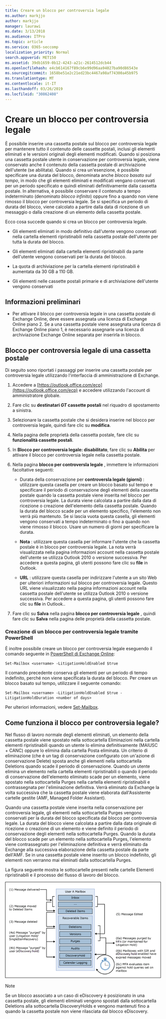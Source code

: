 ```yaml
---
title: Creare un blocco per controversia legale
ms.author: markjjo
author: markjjo
manager: laurawi
ms.date: 3/13/2018
ms.audience: ITPro
ms.topic: article
ms.service: O365-seccomp
localization_priority: Normal
search.appverid: MET150
ms.assetid: 39db1659-0b12-4243-a21c-2614512dcb44
ms.openlocfilehash: e4cb614167f89cb6e99d96aa94027ba90d86543e
ms.sourcegitcommit: 1658be51e2c21ed23bc4467a98af74300a45b975
ms.translationtype: MT
ms.contentlocale: it-IT
ms.lasthandoff: 03/26/2019
ms.locfileid: "30862408"
---
```

# <a name="create-a-litigation-hold"></a>Creare un blocco per controversia legale

È possibile inserire una cassetta postale sul blocco per controversia legale per mantenere tutto il contenuto delle cassette postali, inclusi gli elementi eliminati e le versioni originali degli elementi modificati. Quando si posiziona una cassetta postale utente in conservazione per controversia legale, viene conservato anche il contenuto della cassetta postale di archiviazione dell'utente (se abilitata). Quando si crea un'esenzione, è possibile specificare una durata del blocco, denominata anche *blocco basato sul tempo*, in modo che gli elementi eliminati e modificati vengano conservati per un periodo specificato e quindi eliminati definitivamente dalla cassetta postale. In alternativa, è possibile conservare il contenuto a tempo indeterminato (denominato *blocco infinito*) oppure fino a quando non viene rimosso il blocco per controversia legale. Se si specifica un periodo di durata del blocco, viene calcolato a partire dalla data di ricezione di un messaggio o dalla creazione di un elemento della cassetta postale. 
  
Ecco cosa succede quando si crea un blocco per controversia legale.
  
- Gli elementi eliminati in modo definitivo dall'utente vengono conservati nella cartella elementi ripristinabili nella cassetta postale dell'utente per tutta la durata del blocco.
    
- Gli elementi eliminati dalla cartella elementi ripristinabili da parte dell'utente vengono conservati per la durata del blocco.
    
- La quota di archiviazione per la cartella elementi ripristinabili è aumentata da 30 GB a 110 GB.
    
- Gli elementi nelle cassette postali primarie e di archiviazione dell'utente vengono conservati
    
## <a name="before-you-begin"></a>Informazioni preliminari

- Per attivare il blocco per controversia legale in una cassetta postale di Exchange Online, deve essere assegnata una licenza di Exchange Online piano 2. Se a una cassetta postale viene assegnata una licenza di Exchange Online piano 1, è necessario assegnarle una licenza di archiviazione Exchange Online separata per inserirla in blocco.
    

## <a name="place-a-mailbox-on-litigation-hold"></a>Blocco per controversia legale di una cassetta postale

Di seguito sono riportati i passaggi per inserire una cassetta postale per controversia legale utilizzando l'interfaccia di amministrazione di Exchange.

1. Accedere a [https://outlook.office.com/ecp](https://outlook.office.com/ecp) e accedere utilizzando l'account di amministratore globale.

2. Fare clic su **destinatari _GT_ cassette postali** nel riquadro di spostamento a sinistra.

3. Selezionare la cassetta postale che si desidera inserire nel blocco per controversia legale, quindi fare clic su **modifica**.

4. Nella pagina delle proprietà della cassetta postale, fare clic su **funzionalità cassette postali**.
    
5. In **Blocco per controversia legale: disabilitato**, fare clic su **Abilita** per attivare il blocco per controversia legale nella cassetta postale.
    
6. Nella pagina **blocco per controversIa legale** , immettere le informazioni facoltative seguenti: 
    
    - Durata della conservazione per **controversIa legale (giorni)** : utilizzare questa casella per creare un blocco basato sul tempo e specificare il periodo di conservazione degli elementi della cassetta postale quando la cassetta postale viene inserita nel blocco per controversia legale. La durata viene calcolata a partire dalla data di ricezione o creazione dell'elemento della cassetta postale. Quando la durata del blocco scade per un elemento specifico, l'elemento non verrà più mantenuto. Se si lascia vuota questa casella, gli elementi vengono conservati a tempo indeterminato o fino a quando non viene rimosso il blocco. Usare un numero di giorni per specificare la durata.
    
    - **Nota** : utilizzare questa casella per informare l'utente che la cassetta postale è in blocco per controversia legale. La nota verrà visualizzata nella pagina informazioni account nella cassetta postale dell'utente se utilizza Outlook 2010 o versione successiva. Per accedere a questa pagina, gli utenti possono fare clic su **file** in Outlook.
    
    - **URL** : utilizzare questa casella per indirizzare l'utente a un sito Web per ulteriori informazioni sul blocco per controversia legale. Questo URL viene visualizzato nella pagina informazioni account nella cassetta postale dell'utente se utilizza Outlook 2010 o versione successiva. Per accedere a questa pagina, gli utenti possono fare clic su **file** in Outlook..

7. Fare clic su **Salva** nella pagina **blocco per controversia legale** , quindi fare clic su **Salva** nella pagina delle proprietà della cassetta postale.

### <a name="create-a-litigation-hold-using-powershell"></a>Creazione di un blocco per controversia legale tramite PowerShell

È inoltre possibile creare un blocco per controversia legale eseguendo il comando seguente in [PowerShell di Exchange Online](https://docs.microsoft.com/powershell/exchange/exchange-online/connect-to-exchange-online-powershell/connect-to-exchange-online-powershell):

```
Set-Mailbox <username> -LitigationHoldEnabled $true
```

Il comando precedente conserva gli elementi per un periodo di tempo indefinito, perché non viene specificata la durata del blocco. Per creare un blocco basato sul tempo, utilizzare il seguente comando:

```
Set-Mailbox <username> -LitigationHoldEnabled $true -LitigationHoldDuration <number of days>
```

Per ulteriori informazioni, vedere [Set-Mailbox](https://docs.microsoft.com/en-us/powershell/module/exchange/mailboxes/set-mailbox).

## <a name="how-does-litigation-hold-work"></a>Come funziona il blocco per controversia legale?

Nel flusso di lavoro normale degli elementi eliminati, un elemento della cassetta postale viene spostato nella sottocartella Eliminazioni nella cartella elementi ripristinabili quando un utente lo elimina definitivamente (MAIUSC + CANC) oppure lo elimina dalla cartella Posta eliminata. Un criterio di eliminazione (che è un tag di conservazione configurato con un'azione di conservazione Delete) sposta anche gli elementi nella sottocartella Deletions quando scade il periodo di conservazione. Quando un utente elimina un elemento nella cartella elementi ripristinabili o quando il periodo di conservazione dell'elemento eliminato scade per un elemento, viene spostato nella sottocartella Purges nella cartella elementi ripristinabili e contrassegnata per l'eliminazione definitiva. Verrà eliminato da Exchange la volta successiva che la cassetta postale viene elaborata dall'Assistente cartelle gestite (AMF, Managed Folder Assistant).

Quando una cassetta postale viene inserita nella conservazione per controversia legale, gli elementi nella sottocartella Purges vengono conservati per la durata del blocco specificata dal blocco per controversia legale. La durata del blocco viene calcolata a partire dalla data originale di ricezione o creazione di un elemento e viene definito il periodo di conservazione degli elementi nella sottocartella Purges. Quando la durata del blocco scade per un elemento nella sottocartella Purges, l'elemento viene contrassegnato per l'eliminazione definitiva e verrà eliminato da Exchange alla successiva elaborazione della cassetta postale da parte dell'AMF. Se in una cassetta postale viene inserito un blocco indefinito, gli elementi non verranno mai eliminati dalla sottocartella Purges.

La figura seguente mostra le sottocartelle presenti nelle cartelle Elementi ripristinabili e il processo del flusso di lavoro del blocco.

![Ciclo di vita del blocco per controversia legale](media/LitigationHoldLifeCycle.png)

> [!NOTE]
> Se un blocco associato a un caso di eDiscovery è posizionato in una cassetta postale, gli elementi eliminati vengono spostati dalla sottocartella Deletions alla sottocartella DiscoveryHolds e vengono mantenuti fino a quando la cassetta postale non viene rilasciata dal blocco eDiscovery.
  